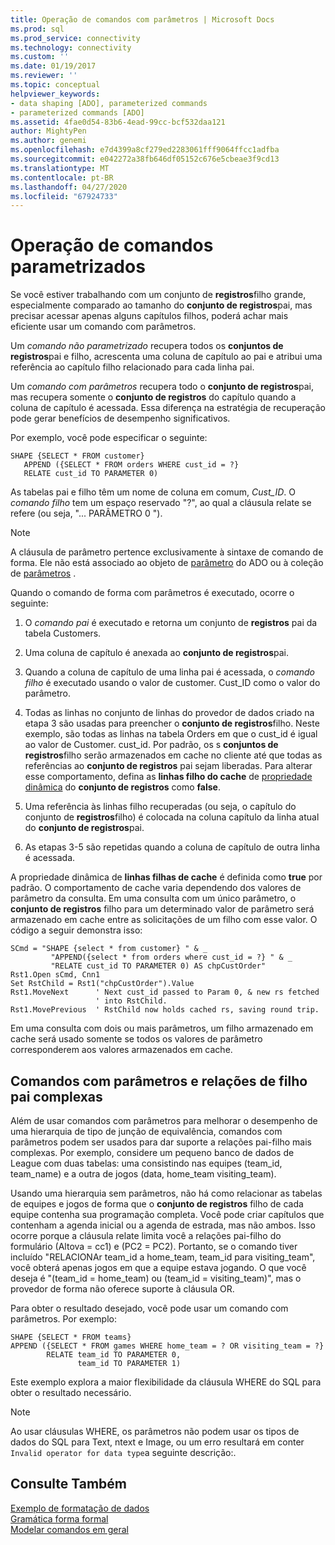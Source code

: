 ```yaml
---
title: Operação de comandos com parâmetros | Microsoft Docs
ms.prod: sql
ms.prod_service: connectivity
ms.technology: connectivity
ms.custom: ''
ms.date: 01/19/2017
ms.reviewer: ''
ms.topic: conceptual
helpviewer_keywords:
- data shaping [ADO], parameterized commands
- parameterized commands [ADO]
ms.assetid: 4fae0d54-83b6-4ead-99cc-bcf532daa121
author: MightyPen
ms.author: genemi
ms.openlocfilehash: e7d4399a8cf279ed2283061fff9064ffcc1adfba
ms.sourcegitcommit: e042272a38fb646df05152c676e5cbeae3f9cd13
ms.translationtype: MT
ms.contentlocale: pt-BR
ms.lasthandoff: 04/27/2020
ms.locfileid: "67924733"
---
```

# <a name="operation-of-parameterized-commands"></a>Operação de comandos parametrizados
Se você estiver trabalhando com um conjunto de **registros**filho grande, especialmente comparado ao tamanho do **conjunto de registros**pai, mas precisar acessar apenas alguns capítulos filhos, poderá achar mais eficiente usar um comando com parâmetros.  
  
 Um *comando não parametrizado* recupera todos os **conjuntos de registros**pai e filho, acrescenta uma coluna de capítulo ao pai e atribui uma referência ao capítulo filho relacionado para cada linha pai.  
  
 Um *comando com parâmetros* recupera todo o **conjunto de registros**pai, mas recupera somente o **conjunto de registros** do capítulo quando a coluna de capítulo é acessada. Essa diferença na estratégia de recuperação pode gerar benefícios de desempenho significativos.  
  
 Por exemplo, você pode especificar o seguinte:  
  
```  
SHAPE {SELECT * FROM customer}   
   APPEND ({SELECT * FROM orders WHERE cust_id = ?}   
   RELATE cust_id TO PARAMETER 0)  
```  
  
 As tabelas pai e filho têm um nome de coluna em comum, *Cust_ID*. O *comando filho* tem um espaço reservado "?", ao qual a cláusula relate se refere (ou seja, "... PARÂMETRO 0 ").  
  
> [!NOTE]
>  A cláusula de parâmetro pertence exclusivamente à sintaxe de comando de forma. Ele não está associado ao objeto de [parâmetro](../../../ado/reference/ado-api/parameter-object.md) do ADO ou à coleção de [parâmetros](../../../ado/reference/ado-api/parameters-collection-ado.md) .  
  
 Quando o comando de forma com parâmetros é executado, ocorre o seguinte:  
  
1.  O *comando pai* é executado e retorna um conjunto de **registros** pai da tabela Customers.  
  
2.  Uma coluna de capítulo é anexada ao **conjunto de registros**pai.  
  
3.  Quando a coluna de capítulo de uma linha pai é acessada, o *comando filho* é executado usando o valor de customer. Cust_ID como o valor do parâmetro.  
  
4.  Todas as linhas no conjunto de linhas do provedor de dados criado na etapa 3 são usadas para preencher o **conjunto de registros**filho. Neste exemplo, são todas as linhas na tabela Orders em que o cust_id é igual ao valor de Customer. cust_id. Por padrão, os s **conjuntos de registros**filho serão armazenados em cache no cliente até que todas as referências ao **conjunto de registros** pai sejam liberadas. Para alterar esse comportamento, defina as **linhas filho do cache** de [propriedade dinâmica](../../../ado/reference/ado-api/ado-dynamic-property-index.md) do **conjunto de registros** como **false**.  
  
5.  Uma referência às linhas filho recuperadas (ou seja, o capítulo do conjunto de **registros**filho) é colocada na coluna capítulo da linha atual do **conjunto de registros**pai.  
  
6.  As etapas 3-5 são repetidas quando a coluna de capítulo de outra linha é acessada.  
  
 A propriedade dinâmica de **linhas filhas de cache** é definida como **true** por padrão. O comportamento de cache varia dependendo dos valores de parâmetro da consulta. Em uma consulta com um único parâmetro, o **conjunto de registros** filho para um determinado valor de parâmetro será armazenado em cache entre as solicitações de um filho com esse valor. O código a seguir demonstra isso:  
  
```  
SCmd = "SHAPE {select * from customer} " & _  
         "APPEND({select * from orders where cust_id = ?} " & _  
         "RELATE cust_id TO PARAMETER 0) AS chpCustOrder"  
Rst1.Open sCmd, Cnn1  
Set RstChild = Rst1("chpCustOrder").Value  
Rst1.MoveNext      ' Next cust_id passed to Param 0, & new rs fetched   
                   ' into RstChild.  
Rst1.MovePrevious  ' RstChild now holds cached rs, saving round trip.  
```  
  
 Em uma consulta com dois ou mais parâmetros, um filho armazenado em cache será usado somente se todos os valores de parâmetro corresponderem aos valores armazenados em cache.  
  
## <a name="parameterized-commands-and-complex-parent-child-relations"></a>Comandos com parâmetros e relações de filho pai complexas  
 Além de usar comandos com parâmetros para melhorar o desempenho de uma hierarquia de tipo de junção de equivalência, comandos com parâmetros podem ser usados para dar suporte a relações pai-filho mais complexas. Por exemplo, considere um pequeno banco de dados de League com duas tabelas: uma consistindo nas equipes (team_id, team_name) e a outra de jogos (data, home_team visiting_team).  
  
 Usando uma hierarquia sem parâmetros, não há como relacionar as tabelas de equipes e jogos de forma que o **conjunto de registros** filho de cada equipe contenha sua programação completa. Você pode criar capítulos que contenham a agenda inicial ou a agenda de estrada, mas não ambos. Isso ocorre porque a cláusula relate limita você a relações pai-filho do formulário (Altova = cc1) e (PC2 = PC2). Portanto, se o comando tiver incluído "RELACIONAr team_id a home_team, team_id para visiting_team", você obterá apenas jogos em que a equipe estava jogando. O que você deseja é "(team_id = home_team) ou (team_id = visiting_team)", mas o provedor de forma não oferece suporte à cláusula OR.  
  
 Para obter o resultado desejado, você pode usar um comando com parâmetros. Por exemplo:  
  
```  
SHAPE {SELECT * FROM teams}   
APPEND ({SELECT * FROM games WHERE home_team = ? OR visiting_team = ?}   
        RELATE team_id TO PARAMETER 0,   
               team_id TO PARAMETER 1)   
```  
  
 Este exemplo explora a maior flexibilidade da cláusula WHERE do SQL para obter o resultado necessário.  
  
> [!NOTE]
>  Ao usar cláusulas WHERE, os parâmetros não podem usar os tipos de dados do SQL para Text, ntext e Image, ou um erro resultará em conter `Invalid operator for data type`a seguinte descrição:.  
  
## <a name="see-also"></a>Consulte Também  
 [Exemplo de formatação de dados](../../../ado/guide/data/data-shaping-example.md)   
 [Gramática forma formal](../../../ado/guide/data/formal-shape-grammar.md)   
 [Modelar comandos em geral](../../../ado/guide/data/shape-commands-in-general.md)

